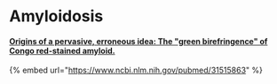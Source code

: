 # Amyloidosis

#### [Origins of a pervasive, erroneous idea: The "green birefringence" of Congo red-stained amyloid.](https://www.ncbi.nlm.nih.gov/pubmed/31515863)

{% embed url="https://www.ncbi.nlm.nih.gov/pubmed/31515863" %}



#### 

